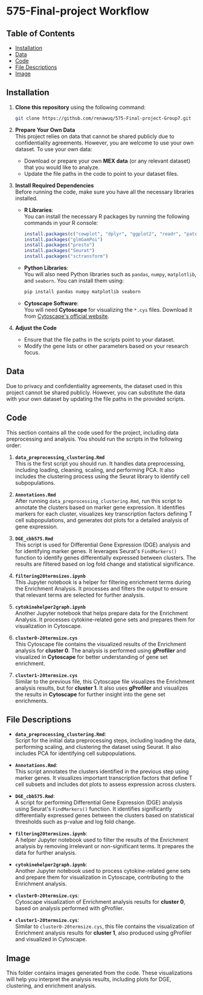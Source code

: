 # 575-Final-project Workflow

## Table of Contents

- [Installation](#installation)
- [Data](#data)
- [Code](#code)
- [File Descriptions](#file-descriptions)
- [Image](#image)

## Installation

1. **Clone this repository** using the following command:
    ```bash
    git clone https://github.com/renawuq/575-Final-project-Group7.git
    ```

2. **Prepare Your Own Data**  
    This project relies on data that cannot be shared publicly due to confidentiality agreements. However, you are welcome to use your own dataset. To use your own data:
    - Download or prepare your own **MEX data** (or any relevant dataset) that you would like to analyze.
    - Update the file paths in the code to point to your dataset files.

3. **Install Required Dependencies**  
    Before running the code, make sure you have all the necessary libraries installed.

    - **R Libraries**:  
      You can install the necessary R packages by running the following commands in your R console:

      ```r
      install.packages(c("cowplot", "dplyr", "ggplot2", "readr", "patchwork", "tidyverse", "tidyr", "metap", "multtest"))
      install.packages("glmGamPoi")
      install.packages("presto")
      install.packages("Seurat")
      install.packages("sctransform")
      ```

    - **Python Libraries**:  
      You will also need Python libraries such as `pandas`, `numpy`, `matplotlib`, and `seaborn`. You can install them using:

      ```bash
      pip install pandas numpy matplotlib seaborn
      ```

    - **Cytoscape Software**:  
      You will need **Cytoscape** for visualizing the `*.cys` files. Download it from [Cytoscape's official website](https://cytoscape.org/).

4. **Adjust the Code**  
    - Ensure that the file paths in the scripts point to your dataset.
    - Modify the gene lists or other parameters based on your research focus.

## Data

Due to privacy and confidentiality agreements, the dataset used in this project cannot be shared publicly. However, you can substitute the data with your own dataset by updating the file paths in the provided scripts.

## Code

This section contains all the code used for the project, including data preprocessing and analysis. You should run the scripts in the following order:

1. **`data_preprocessing_clustering.Rmd`**  
   This is the first script you should run. It handles data preprocessing, including loading, cleaning, scaling, and performing PCA. It also includes the clustering process using the Seurat library to identify cell subpopulations.

2. **`Annotations.Rmd`**  
   After running `data_preprocessing_clustering.Rmd`, run this script to annotate the clusters based on marker gene expression. It identifies markers for each cluster, visualizes key transcription factors defining T cell subpopulations, and generates dot plots for a detailed analysis of gene expression.

3. **`DGE_cbb575.Rmd`**  
   This script is used for Differential Gene Expression (DGE) analysis and for identifying marker genes. It leverages Seurat's `FindMarkers()` function to identify genes differentially expressed between clusters. The results are filtered based on log fold change and statistical significance.

4. **`filtering20termsizes.ipynb`**  
   This Jupyter notebook is a helper for filtering enrichment terms during the Enrichment Analysis. It processes and filters the output to ensure that relevant terms are selected for further analysis.

5. **`cytokinehelper2graph.ipynb`**  
   Another Jupyter notebook that helps prepare data for the Enrichment Analysis. It processes cytokine-related gene sets and prepares them for visualization in Cytoscape.

6. **`cluster0-20termsize.cys`**  
   This Cytoscape file contains the visualized results of the Enrichment analysis for **cluster 0**. The analysis is performed using **gProfiler** and visualized in **Cytoscape** for better understanding of gene set enrichment.

7. **`cluster1-20termsize.cys`**  
   Similar to the previous file, this Cytoscape file visualizes the Enrichment analysis results, but for **cluster 1**. It also uses **gProfiler** and visualizes the results in **Cytoscape** for further insight into the gene set enrichments.

## File Descriptions

- **`data_preprocessing_clustering.Rmd`**:  
  Script for the initial data preprocessing steps, including loading the data, performing scaling, and clustering the dataset using Seurat. It also includes PCA for identifying cell subpopulations.

- **`Annotations.Rmd`**:  
  This script annotates the clusters identified in the previous step using marker genes. It visualizes important transcription factors that define T cell subsets and includes dot plots to assess expression across clusters.

- **`DGE_cbb575.Rmd`**:  
  A script for performing Differential Gene Expression (DGE) analysis using Seurat's `FindMarkers()` function. It identifies significantly differentially expressed genes between the clusters based on statistical thresholds such as p-value and log fold change.

- **`filtering20termsizes.ipynb`**:  
  A helper Jupyter notebook used to filter the results of the Enrichment analysis by removing irrelevant or non-significant terms. It prepares the data for further analysis.

- **`cytokinehelper2graph.ipynb`**:  
  Another Jupyter notebook used to process cytokine-related gene sets and prepare them for visualization in Cytoscape, contributing to the Enrichment analysis.

- **`cluster0-20termsize.cys`**:  
  Cytoscape visualization of Enrichment analysis results for **cluster 0**, based on analysis performed with gProfiler.

- **`cluster1-20termsize.cys`**:  
  Similar to `cluster0-20termsize.cys`, this file contains the visualization of Enrichment analysis results for **cluster 1**, also produced using gProfiler and visualized in Cytoscape.

## Image

This folder contains images generated from the code. These visualizations will help you interpret the analysis results, including plots for DGE, clustering, and enrichment analysis.
